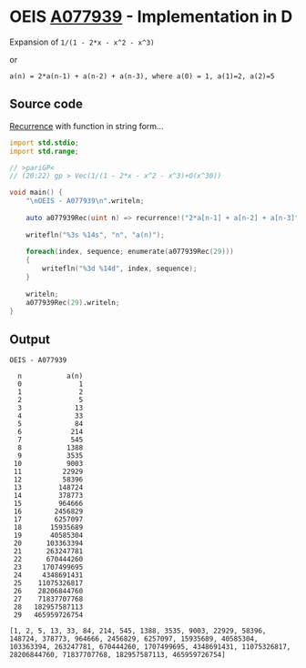 # OEIS [A077939](https://oeis.org/A077939) - Implementation in D

Expansion of `1/(1 - 2*x - x^2 - x^3)`

or 

`a(n) = 2*a(n-1) + a(n-2) + a(n-3), where a(0) = 1, a(1)=2, a(2)=5`

## Source code

[Recurrence](https://dlang.org/library/std/range/recurrence.html) with function in string form...

```d
import std.stdio;
import std.range;

// >pariGP<
// (20:22) gp > Vec(1/(1 - 2*x - x^2 - x^3)+O(x^30))

void main() {
    "\nOEIS - A077939\n".writeln;
        
    auto a077939Rec(uint n) => recurrence!("2*a[n-1] + a[n-2] + a[n-3]")(1uL, 2uL, 5uL).take(n+1);
    
    writefln("%3s %14s", "n", "a(n)");
    
    foreach(index, sequence; enumerate(a077939Rec(29)))
    {
        writefln("%3d %14d", index, sequence);
    }
    
    writeln;
    a077939Rec(29).writeln;
}

```
## Output

```text
OEIS - A077939

  n           a(n)
  0              1
  1              2
  2              5
  3             13
  4             33
  5             84
  6            214
  7            545
  8           1388
  9           3535
 10           9003
 11          22929
 12          58396
 13         148724
 14         378773
 15         964666
 16        2456829
 17        6257097
 18       15935689
 19       40585304
 20      103363394
 21      263247781
 22      670444260
 23     1707499695
 24     4348691431
 25    11075326817
 26    28206844760
 27    71837707768
 28   182957587113
 29   465959726754

[1, 2, 5, 13, 33, 84, 214, 545, 1388, 3535, 9003, 22929, 58396, 148724, 378773, 964666, 2456829, 6257097, 15935689, 40585304, 103363394, 263247781, 670444260, 1707499695, 4348691431, 11075326817, 28206844760, 71837707768, 182957587113, 465959726754]
```
